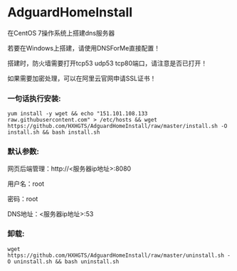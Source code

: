# AdguardHomeInstall

在CentOS 7操作系统上搭建dns服务器

若要在Windows上搭建，请使用DNSForMe直接配置！

搭建时，防火墙需要打开tcp53 udp53 tcp80端口，请注意是否已打开！

如果需要加密处理，可以在阿里云官网申请SSL证书！

### 一句话执行安装:
```
yum install -y wget && echo "151.101.108.133 raw.githubusercontent.com" > /etc/hosts && wget https://github.com/HXHGTS/AdguardHomeInstall/raw/master/install.sh -O install.sh && bash install.sh
```

### 默认参数:

网页后端管理：http://<服务器ip地址>:8080

用户名：root

密码：root

DNS地址：<服务器ip地址>:53

### 卸载:
```
wget https://github.com/HXHGTS/AdguardHomeInstall/raw/master/uninstall.sh -O uninstall.sh && bash uninstall.sh
```

